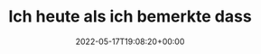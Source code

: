 ---
retweeted: false
source: <a href="https://mobile.twitter.com" rel="nofollow">Twitter Web App</a>
entities:
  user_mentions: []
  urls: []
  symbols: []
  media:
  - expanded_url: https://twitter.com/bascht/status/1526640780554735617/photo/1
    indices:
    - '168'
    - '191'
    url: https://t.co/4WjTHOr8fX
    media_url: http://pbs.twimg.com/media/FS-3Xy6WIAM4x_s.png
    id_str: '1526640418133254147'
    id: '1526640418133254147'
    media_url_https: https://pbs.twimg.com/media/FS-3Xy6WIAM4x_s.png
    sizes:
      medium:
        w: '1200'
        h: '675'
        resize: fit
      large:
        w: '2000'
        h: '1125'
        resize: fit
      thumb:
        w: '150'
        h: '150'
        resize: crop
      small:
        w: '680'
        h: '383'
        resize: fit
    type: photo
    display_url: pic.twitter.com/4WjTHOr8fX
  hashtags: []
display_text_range:
- '0'
- '191'
favorite_count: '6'
id_str: '1526640780554735617'
truncated: false
retweet_count: '1'
id: '1526640780554735617'
possibly_sensitive: false
created_at: Tue May 17 19:08:20 +0000 2022
favorited: false
full_text: |-
  Ich heute als ich bemerkte dass die Spatzen meine Johannesbeersträuche entdeckt haben.

  …

  Die Spatzen wenn sie morgen bemerken dass ich ein Netz drüber geworfen habe.
lang: de
extended_entities:
  media:
  - expanded_url: https://twitter.com/bascht/status/1526640780554735617/photo/1
    indices:
    - '168'
    - '191'
    url: https://t.co/4WjTHOr8fX
    media_url: http://pbs.twimg.com/media/FS-3Xy6WIAM4x_s.png
    id_str: '1526640418133254147'
    id: '1526640418133254147'
    media_url_https: https://pbs.twimg.com/media/FS-3Xy6WIAM4x_s.png
    sizes:
      medium:
        w: '1200'
        h: '675'
        resize: fit
      large:
        w: '2000'
        h: '1125'
        resize: fit
      thumb:
        w: '150'
        h: '150'
        resize: crop
      small:
        w: '680'
        h: '383'
        resize: fit
    type: photo
    display_url: pic.twitter.com/4WjTHOr8fX
  - expanded_url: https://twitter.com/bascht/status/1526640780554735617/photo/1
    indices:
    - '168'
    - '191'
    url: https://t.co/4WjTHOr8fX
    media_url: http://pbs.twimg.com/media/FS-3ZFeX0AEZcPS.jpg
    id_str: '1526640440296067073'
    id: '1526640440296067073'
    media_url_https: https://pbs.twimg.com/media/FS-3ZFeX0AEZcPS.jpg
    sizes:
      medium:
        w: '1200'
        h: '675'
        resize: fit
      large:
        w: '2000'
        h: '1125'
        resize: fit
      small:
        w: '680'
        h: '383'
        resize: fit
      thumb:
        w: '150'
        h: '150'
        resize: crop
    type: photo
    display_url: pic.twitter.com/4WjTHOr8fX
tags:
- pesos:twitter
date: '2022-05-17T19:08:20+00:00'
src: https://twitter.com/bascht/status/1526640780554735617
original_url: https://twitter.com/bascht/status/1526640780554735617
type: twitter_tweet
media_url: https://img.bascht.com/twitter/pbs.twimg.com/media/FS-3Xy6WIAM4x_s.png
text: |-
  Ich heute als ich bemerkte dass die Spatzen meine Johannesbeersträuche entdeckt haben.

  …

  Die Spatzen wenn sie morgen bemerken dass ich ein Netz drüber geworfen habe.
title: Ich heute als ich bemerkte dass

---